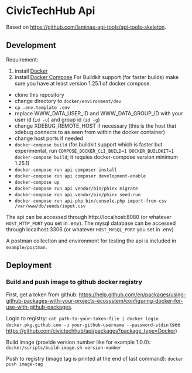 # CivicTechHub Api

Based on https://github.com/laminas-api-tools/api-tools-skeleton.

## Development

Requirement:
1. install [Docker](https://docs.docker.com/install/)
2. install [Docker Compose](https://docs.docker.com/compose/install/)
For Buildkit support (for faster builds) make sure you have at least version 1.25.1 of docker compose.

* clone this repository
* change directory to `docker/environment/dev`
* `cp .env.template .env`
* replace WWW_DATA_USER_ID and WWW_DATA_GROUP_ID with your user id (`id -u`) and group id (`id -g`)
* change XDEBUG_REMOTE_HOST if necessary (this is the host that xdebug connects to as seen from within the docker container)
* change host ports if needed
* `docker-compose build` (for buildkit support which is faster but experimental, run `COMPOSE_DOCKER_CLI_BUILD=1 DOCKER_BUILDKIT=1 docker-compose build`; it requies docker-compose version minimum 1.25.1)
* `docker-compose run api composer install`
* `docker-compose run api composer development-enable`
* `docker-compose up`
* `docker-compose run api vendor/bin/phinx migrate`
* `docker-compose run api vendor/bin/phinx seed:run`
* `docker-compose run api php bin/console.php import-from-csv /var/www/db/seeds/input.csv`

The api can be accessed through http://localhost:8080 (or whatever `HOST_HTTP_PORT` you set in .env).
The mysql database can be accessed through localhost:3306 (or whatever `HOST_MYSQL_PORT` you set in .env)

A postman collection and environment for testing the api is included in `example/postman`.

## Deployment

### Build and push image to github docker registry
First, get a token from github: https://help.github.com/en/packages/using-github-packages-with-your-projects-ecosystem/configuring-docker-for-use-with-github-packages.

Login to registry:
`cat path-to-your-token-file | docker login docker.pkg.github.com -u your-github-username --password-stdin`  (see https://github.com/civictechhub/api/packages?package_type=Docker)

Build image (provide version number like for example 1.0.0):
`docker/scripts/build-image.sh version-number`

Push to registry (image tag is printed at the end of last command):
`docker push image-tag`
